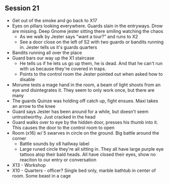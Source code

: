 ## Session 21
* Get out of the smoke and go back to X17
* Eyes on pillars looking everywhere. Guards slain in the entryways. Drow are missing. Deep Gnome jester sitting there smiling watching the chaos
  * As we walk by Jester says "want a tour?" and runs to X2
  * See a door close on the left of S2 with two guards or bandits running in. Jester tells us it's guards quarters
* Bandits running all over the place
* Guard bars our way up the X1 staircase
  * He tells us if he lets us go up them, he is dead. And that he can't run with us because they're covered in traps.
  * Points to the control room the Jester pointed out when asked how to disable
* Morume tests a mage hand in the room, a beam of light shoots from an eye and disintegrates it. They seem to only work once, but there are many
* The guards Quinze was holding off catch up, fight ensues. Maxi takes an arrow to the knee
* Guard says Jester has been around for a while, but doesn't seem untrustworthy. Just cracked in the head
* Guard walks over to eye by the hidden door, presses his thumb into it. This causes the door to the control room to open
* Room (x16) w/ 5 swarves in circle on the ground. Big battle around the corner
  * Battle sounds by x8 hallway label
  * Large runed circle they're all sitting in. They all have large purple eye tattoos atop their bald heads. All have closed their eyes, show no reaciton to our entry or conversation
* X13 - Workshop
* X10 - Quarters - officer? Single bed only, marble bathtub in center of room. Some beast in a cage
